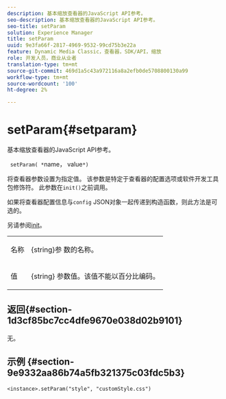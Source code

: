 ```yaml
---
description: 基本缩放查看器的JavaScript API参考。
seo-description: 基本缩放查看器的JavaScript API参考。
seo-title: setParam
solution: Experience Manager
title: setParam
uuid: 9e3fa66f-2817-4969-9532-99cd75b3e22a
feature: Dynamic Media Classic，查看器，SDK/API，缩放
role: 开发人员，商业从业者
translation-type: tm+mt
source-git-commit: 469d1a5c43a972116a8a2efb0de5708800130a99
workflow-type: tm+mt
source-wordcount: '100'
ht-degree: 2%

---
```



# setParam{#setparam}

基本缩放查看器的JavaScript API参考。

` setParam( *`name， value`*)`

将查看器参数设置为指定值。 该参数是特定于查看器的配置选项或软件开发工具包修饰符。 此参数在`init()`之前调用。

如果将查看器配置信息与`config` JSON对象一起传递到构造函数，则此方法是可选的。

另请参阅[init](../../../c-html5-s7-aem-asset-viewers/c-html5-20-basic-zoom-viewer-about/c-html5-20-basic-zoom-viewer-javascriptapiref/r-html5-basic-zoom-viewer-20-javascriptapiref-init.md#reference-aee94dd92a28410784f7a1792e28683b)。

<table id="table_896DFF34A68A403DB93A6D597461A573"> 
 <tbody> 
  <tr> 
   <td colname="col1"> <p> <span class="codeph"> <span class="varname"> 名称  </span> </span> </p> </td> 
   <td colname="col2"> <p> <span class="codeph"> {string}参 </span> 数的名称。 </p> </td> 
  </tr> 
  <tr> 
   <td colname="col1"> <p> <span class="codeph"> <span class="varname"> 值  </span> </span> </p> </td> 
   <td colname="col2"> <p> <span class="codeph"> {string} </span> 参数值。该值不能以百分比编码。 </p> </td> 
  </tr> 
 </tbody> 
</table>

## 返回{#section-1d3cf85bc7cc4dfe9670e038d02b9101}

无。

## 示例 {#section-9e9332aa86b74a5fb321375c03fdc5b3}

```
<instance>.setParam("style", "customStyle.css")
```

